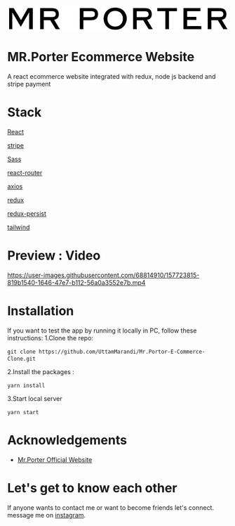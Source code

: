 <p align="center">
  <img src="/public/mrportor.png" />
</p>

# MR.Porter Ecommerce Website

A react ecommerce website integrated with redux, node js backend and stripe payment

# Stack

[React](https://reactjs.org/docs/getting-started.html)

[stripe](https://stripe.com/docs)

[Sass](https://sass-lang.com/documentation)

[react-router](https://reactrouter.com/docs/en/v6)

[axios](https://axios-http.com/docs/intro)

[redux](https://redux.js.org/introduction/getting-started)

[redux-persist](https://react-redux-firebase.com/docs/integrations/redux-persist.html)

[tailwind](https://tailwindcss.com/docs/installation)

# Preview : Video

https://user-images.githubusercontent.com/68814910/157723815-819b1540-1646-47e7-b112-56a0a3552e7b.mp4

# Installation

If you want to test the app by running it locally in PC, follow these instructions:
1.Clone the repo:

```
git clone https://github.com/UttamMarandi/Mr.Portor-E-Commerce-Clone.git
```

2.Install the packages :

```
yarn install
```

3.Start local server

```
yarn start
```

# Acknowledgements

- [Mr.Porter Official Website](https://www.mrporter.com/)

# Let's get to know each other

If anyone wants to contact me or want to become friends let's connect.
message me on [instagram](https://www.instagram.com/uttam.marandi_s/).
